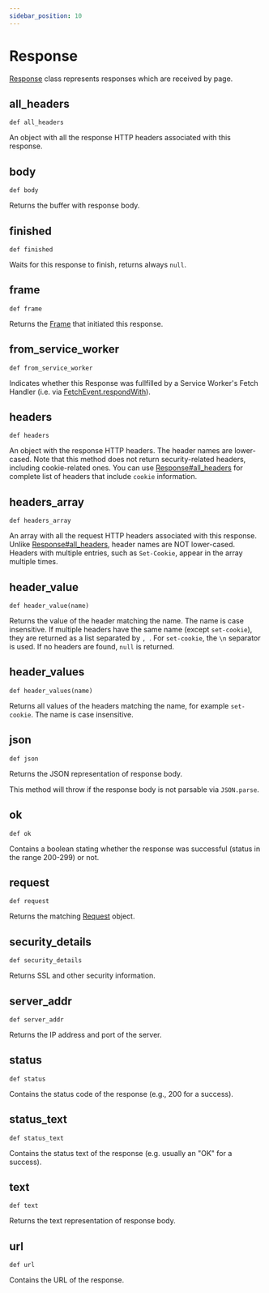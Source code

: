 ```yaml
---
sidebar_position: 10
---
```


# Response

[Response](./response) class represents responses which are received by page.

## all_headers

```
def all_headers
```

An object with all the response HTTP headers associated with this response.

## body

```
def body
```

Returns the buffer with response body.

## finished

```
def finished
```

Waits for this response to finish, returns always `null`.

## frame

```
def frame
```

Returns the [Frame](./frame) that initiated this response.

## from_service_worker

```
def from_service_worker
```

Indicates whether this Response was fullfilled by a Service Worker's Fetch Handler (i.e. via
[FetchEvent.respondWith](https://developer.mozilla.org/en-US/docs/Web/API/FetchEvent/respondWith)).

## headers

```
def headers
```

An object with the response HTTP headers. The header names are lower-cased. Note that this method does not return
security-related headers, including cookie-related ones. You can use [Response#all_headers](./response#all_headers) for complete list
of headers that include `cookie` information.

## headers_array

```
def headers_array
```

An array with all the request HTTP headers associated with this response. Unlike [Response#all_headers](./response#all_headers), header
names are NOT lower-cased. Headers with multiple entries, such as `Set-Cookie`, appear in the array multiple times.

## header_value

```
def header_value(name)
```

Returns the value of the header matching the name. The name is case insensitive. If multiple headers have the same name
(except `set-cookie`), they are returned as a list separated by `, `. For `set-cookie`, the `\n` separator is used. If
no headers are found, `null` is returned.

## header_values

```
def header_values(name)
```

Returns all values of the headers matching the name, for example `set-cookie`. The name is case insensitive.

## json

```
def json
```

Returns the JSON representation of response body.

This method will throw if the response body is not parsable via `JSON.parse`.

## ok

```
def ok
```

Contains a boolean stating whether the response was successful (status in the range 200-299) or not.

## request

```
def request
```

Returns the matching [Request](./request) object.

## security_details

```
def security_details
```

Returns SSL and other security information.

## server_addr

```
def server_addr
```

Returns the IP address and port of the server.

## status

```
def status
```

Contains the status code of the response (e.g., 200 for a success).

## status_text

```
def status_text
```

Contains the status text of the response (e.g. usually an "OK" for a success).

## text

```
def text
```

Returns the text representation of response body.

## url

```
def url
```

Contains the URL of the response.
